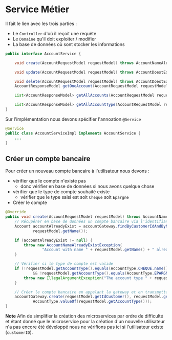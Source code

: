 # Service Métier

Il fait le lien avec les trois parties :
- Le `Controller` d'où il reçoit une requête
- Le `Domaine` qu'il doit exploiter / modifier
- La base de données où sont stocker les informations

```Java
public interface AccountService {

	void create(AccountRequestModel requestModel) throws AccountNameAlreadyExistException;

	void update(AccountRequestModel requestModel) throws AccountDoestExistException;

	void delete(AccountRequestModel requestModel) throws AccountDoestExistException;
	AccountResponseModel getOneAccount(AccountRequestModel requestModel);

	List<AccountResponseModel> getAllAccounts(AccountRequestModel requestModel);

	List<AccountResponseModel> getAllAccountType(AccountRequestModel requestModel);
}

```

Sur l'implémentation nous devons spécifier l'annoation `@Service`

```java
@Service
public class AccountServiceImpl implements AccountService {
    ...
}
```

## Créer un compte bancaire
Pour créer un nouveau compte bancaire à l'utilisateur nous devons :
- vérifier que le compte n'existe pas
  - donc vérifier en base de données si nous avons quelque chose
- vérifier que le type de compte souhaité existe
  - vérifier que le type saisi est soit `Cheque` soit `Epargne`
- Créer le compte

```java
@Override
public void create(AccountRequestModel requestModel) throws AccountNameAlreadyExistException {
    // Récupérer en base de données un compte bancaire via l'identifiant du client et le nom du compte
    Account accountAlreadyExist = accountGateway.findByCustomerIdAndByName(requestModel.getIdCustomer(),
            requestModel.getName());

    if (accountAlreadyExist != null) {
        throw new AccountNameAlreadyExistException(
                "Account with name " + requestModel.getName() + " already exist");
    }

    // Vérifier si le type de compte est valide
    if (!requestModel.getAccountType().equals(AccountType.CHEQUE.name())
            && !requestModel.getAccountType().equals(AccountType.EPARGNE.name())) {
        throw new IllegalArgumentException("The account type " + requestModel.getAccountType() + " doesn't exist");
    }

    // Créer le compte bancaire en appelant la gateway et en transmettant les paramètres
    accountGateway.create(requestModel.getIdCustomer(), requestModel.getName(),
            AccountType.valueOf(requestModel.getAccountType()));
}
```

**Note**
Afin de simplifier la création des microservices par ordre de difficulté et étant donné que le microservice pour la création d'un nouvelle utilisateur n'a pas encore été développé nous ne vérifions pas ici si l'utilisateur existe (`customerID`).